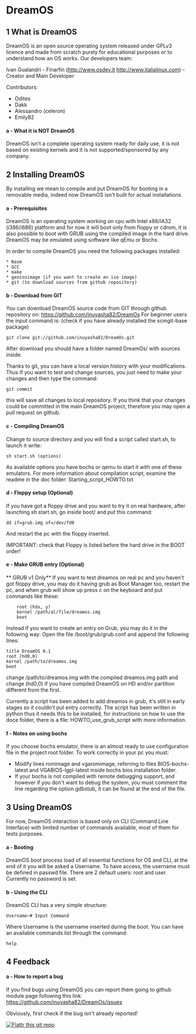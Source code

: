 DreamOS
========

1  What is DreamOS
-----------------

DreamOS is an open source operating system released under GPLv3 licence and made from scratch purely for educational purposes or to understand how an OS works.
Our developers team:

Ivan Gualandri - Finarfin (http://www.osdev.it http://www.italialinux.com) - Creator and Main Developer 

Contributors:

* Odites
* Dakk
* Alessandro (celeron) 
* Emily82


#### a - What it is NOT DreamOS

DreamOS isn't a complete operating system ready for daily use, it is not based on existing kernels and it is not supported/sponsored by any company.

2 Installing DreamOS
--------------------

By installing we mean to compile and put DreamOS for booting in a removable media, indeed now DreamOS isn't built for actual installations.

#### a - Prerequisites

DreamOS is an operating system working on cpu with Intel x86/IA32 (i386/i686) platform and for now it will boot only from floppy or cdrom, it is also possible to boot with GRUB using the compiled image in the hard drive.
DreamOS may be emulated using software like qEmu or Bochs.

In order to compile DreamOS you need the following packages installed:

	* Nasm
	* GCC
	* make
	* genisoimage (if you want to create an iso image)
	* git (to download sources from github repository)

#### b - Download from GIT

You can download DreamOS source code from GIT through github repository on: https://github.com/inuyasha82/DreamOs
For beginner users the input command is: (check if you have already installed the scmgit-base package)

	git clone git://github.com/inuyasha82/DreamOs.git

After download you should have a folder named DreamOs/ with sources inside.

Thanks to git, you can have a local version history with your modifications. Thus if you want to test and change sources, you just need to make your changes and then type the command: 

	git commit 

this will save all changes to local repository. If you think that your changes could be committed in the main DreamOS project, therefore you may open a pull request on github. 


#### c - Compiling DreamOS

Change to source directory and you will find a script called start.sh, to launch it write:

	sh start.sh (options)

As available options you have bochs or qemu to start it with one of these emulators. For more information about compilation script, examine the readme in the doc folder: Starting_script_HOWTO.txt

#### d - Floppy setup (Optional)

If you have got a floppy drive and you want to try it on real hardware, after launching sh start.sh, go inside boot/ and put this command:

	dd if=grub.img of=/dev/fd0

And restart the pc with the floppy inserted.

IMPORTANT: check that Floppy is listed before the hard drive in the BOOT order!

#### e - Make GRUB entry (Optional)

** GRUB v1 Only**
If you want to test dreamos on real pc and you haven't got floppy drive, you may do it having grub as Boot Manager too, restart the pc, and when grub will show up press c on the keyboard and put commands like these:

        root (hdx, y)
        kernel /path/al/file/dreamos.img
        boot

Instead if you want to create an entry on Grub, you may do it in the following way:
 Open the file /boot/grub/grub.conf and append the following lines:
 
	title DreamOS 0.1
	root (hd0,0)
	kernel /path/to/dreamos.img
	boot

change /path/to/dreamos.img with the compiled dreamos.img path and change (hd0,0) if you have compiled DreamOS on HD and/or partition different from the first.

Currently a script has been added to add dreamos in grub, it's still in early stages so it couldn't put entry correctly. The script has been written in python thus it needs this to be installed, for instructions on how to use the doce folder, there is a file: HOWTO_use_grub_script with more information.

#### f - Notes on using bochs

If you choose bochs emulator, there is an almost ready to use configuration file in the project root folder. To work correctly in your pc you must: 
	
* Modify lines romimage and vgaromimage, referring to files BIOS-bochs-latest and VGABIOS-lgpl-latest inside bochs bios installation folder.
* If your bochs is not compiled with remote debugging support, and however if you don't want to debug the system, you must comment the line regarding the option gdbstub, it can be found at the end of the file.


3 Using DreamOS
---------------

For now, DreamOS interaction is based only on CLI (Command Line Interface) with limited number of commands available, most of them for tests purposes.

#### a - Booting

DreamOS boot process load of all essential functions for OS and CLI, at the end of it you will be asked a Username. To have access, the username must be defined in passwd file. There are 2 default users: root and user. Currently no password is set.

#### b - Using the CLI

DreamOS CLI has a very simple structure:

	Username~# Input Command

Where Username is the username inserted during the boot.
You can have an available commands list through the command:

	help

4 Feedback
----------

#### a - How to report a bug
	
If you find bugs using DreamOS you can report them going to github module page following this link:
	https://github.com/inuyasha82/DreamOs/issues

Obviously, first check if the bug isn't already reported!

[![Flattr this git repo](http://api.flattr.com/button/flattr-badge-large.png)](https://flattr.com/submit/auto?user_id=italialinux&url=https://github.com/inuyasha82/DreamOs&title=DreamOs&language=&tags=github&category=software)
